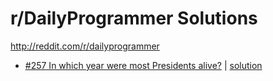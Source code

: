 # r/DailyProgrammer Solutions

http://reddit.com/r/dailyprogrammer

* [#257 In which year were most Presidents alive?](https://www.reddit.com/r/dailyprogrammer/comments/49aatn/20160307_challenge_257_easy_in_what_year_were/) | [solution](https://github.com/dch-code/daily-programmer/blob/master/257-presidents/pres.ex)
